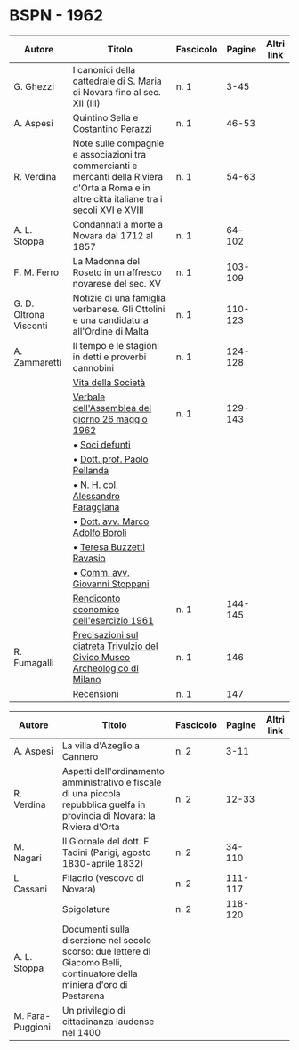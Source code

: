 # BSPN - 1962

| Autore                 | Titolo                                                                                                                                         | Fascicolo | Pagine  | Altri link |
|------------------------|------------------------------------------------------------------------------------------------------------------------------------------------|-----------|---------|------------|
| G. Ghezzi              | I canonici della cattedrale di S. Maria di Novara fino al sec. XII (III)                                                                       | n. 1      | 3-45    |            |
| A. Aspesi              | Quintino Sella e Costantino Perazzi                                                                                                            | n. 1      | 46-53   |            |
| R. Verdina             | Note sulle compagnie e associazioni tra commercianti e mercanti della Riviera d'Orta a Roma e in altre città italiane tra i secoli XVI e XVIII | n. 1      | 54-63   |            |
| A. L. Stoppa           | Condannati a morte a Novara dal 1712 al 1857                                                                                                   | n. 1      | 64-102  |            |
| F. M. Ferro            | La Madonna del Roseto in un affresco novarese del sec. XV                                                                                      | n. 1      | 103-109 |            |
| G. D. Oltrona Visconti | Notizie di una famiglia verbanese. Gli Ottolini e una candidatura all'Ordine di Malta                                                          | n. 1      | 110-123 |            |
| A. Zammaretti          | Il tempo e le stagioni in detti e proverbi cannobini                                                                                           | n. 1      | 124-128 |            |
|                        | [Vita della Società](http://www.ssno.it/BSPNo/bspn_vita62.html#620)                                                                            |           |         |            |
|                        | [Verbale dell'Assemblea del giorno 26 maggio 1962](http://www.ssno.it/BSPNo/bspn_vita62.html#621)                                              | n. 1      | 129-143 |            |
|                        | • [Soci defunti](http://www.ssno.it/BSPNo/bspn_vita62.html#623)                                                                                |           |         |            |
|                        | • [Dott. prof. Paolo Pellanda](http://www.ssno.it/BSPNo/bspn_vita62.html#623-1)                                                                |           |         |            |
|                        | • [N. H. col. Alessandro Faraggiana](http://www.ssno.it/BSPNo/bspn_vita62.html#623-2)                                                          |           |         |            |
|                        | • [Dott. avv. Marco Adolfo Boroli](http://www.ssno.it/BSPNo/bspn_vita62.html#623-3)                                                            |           |         |            |
|                        | • [Teresa Buzzetti Ravasio](http://www.ssno.it/BSPNo/bspn_vita62.html#623-4)                                                                   |           |         |            |
|                        | • [Comm. avv. Giovanni Stoppani](http://www.ssno.it/BSPNo/bspn_vita62.html#623-5)                                                              |           |         |            |
|                        | [Rendiconto economico dell'esercizio 1961](http://www.ssno.it/BSPNo/bspn_vita62.html#622)                                                      | n. 1      | 144-145 |            |
| R. Fumagalli           | [Precisazioni sul diatreta Trivulzio del Civico Museo Archeologico di Milano](http://www.ssno.it/BSPNo/bspn_vita62.html#624)                   | n. 1      | 146     |            |
|                        | Recensioni                                                                                                                                     | n. 1      | 147     |            |

| Autore           | Titolo                                                                                                                       | Fascicolo | Pagine  | Altri link |
|------------------|------------------------------------------------------------------------------------------------------------------------------|-----------|---------|------------|
| A. Aspesi        | La villa d'Azeglio a Cannero                                                                                                 | n. 2      | 3-11    |            |
| R. Verdina       | Aspetti dell'ordinamento amministrativo e fiscale di una piccola repubblica guelfa in provincia di Novara: la Riviera d'Orta | n. 2      | 12-33   |            |
| M. Nagari        | Il Giornale del dott. F. Tadini (Parigi, agosto 1830-aprile 1832)                                                            | n. 2      | 34-110  |            |
| L. Cassani       | Filacrio (vescovo di Novara)                                                                                                 | n. 2      | 111-117 |            |
|                  | Spigolature                                                                                                                  | n. 2      | 118-120 |            |
| A. L. Stoppa     | Documenti sulla diserzione nel secolo scorso: due lettere di Giacomo Belli, continuatore della miniera d'oro di Pestarena    |           |         |            |
| M. Fara-Puggioni | Un privilegio di cittadinanza laudense nel 1400                                                                              |           |         |            |
